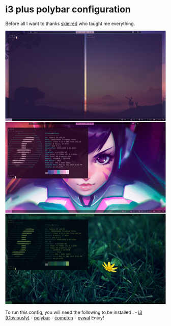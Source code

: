 # i3 plus polybar configuration
Before all I want to thanks [skielred](https://github.com/skielred/) who taught me everything.

![preview-1](https://github.com/Di-KaZ/Dotfiles/blob/master/screenshot/Screenshot_1.png)
![preview-2](https://github.com/Di-KaZ/Dotfiles/blob/master/screenshot/Screenshot_2.png)
![preview-3](https://github.com/Di-KaZ/Dotfiles/blob/master/screenshot/Screenshot_3.png)

To run this config, you will need the following to be installed :
    - [i3 (Obviously)](https://github.com/i3/i3)
    - [polybar](https://github.com/jaagr/polybar)
    - [compton](https://github.com/chjj/compton)
    - [pywal](https://github.com/dylanaraps/pywal)
Enjoy!
